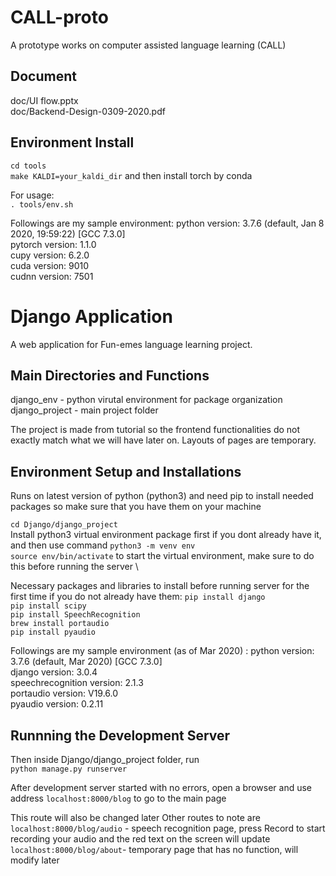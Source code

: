 # CALL-proto
A prototype works on computer assisted language learning (CALL)

## Document
doc/UI flow.pptx \
doc/Backend-Design-0309-2020.pdf

## Environment Install

`cd tools` \
`make KALDI=your_kaldi_dir`
and then install torch by conda

For usage: \
`. tools/env.sh`

Followings are my sample environment:
python version: 3.7.6 (default, Jan  8 2020, 19:59:22)  [GCC 7.3.0] \
pytorch version: 1.1.0 \
cupy version: 6.2.0 \
cuda version: 9010 \
cudnn version: 7501


# Django Application
A web application for Fun-emes language learning project.

## Main Directories and Functions
django_env - python virutal environment for package organization
django_project - main project folder

The project is made from tutorial so the frontend functionalities do not exactly match what we will have later on. Layouts of pages are temporary.

## Environment Setup and Installations
Runs on latest version of python (python3) and need pip to install needed packages so make sure that you have them on your machine

`cd Django/django_project` \
 Install python3 virtual environment package first if you dont already have it, and then use command `python3 -m venv env` \
`source env/bin/activate` to start the virtual environment, make sure to do this before running the server \

Necessary packages and libraries to install before running server for the first time if you do not already have them:
`pip install django`\
`pip install scipy`\
`pip install SpeechRecognition`\
`brew install portaudio`\
`pip install pyaudio`

Followings are my sample environment (as of Mar 2020) :
python version: 3.7.6 (default, Mar 2020)  [GCC 7.3.0] \
django version: 3.0.4 \
speechrecognition version: 2.1.3 \
portaudio version: V19.6.0 \
pyaudio version: 0.2.11

## Runnning the Development Server

Then inside Django/django_project folder, run \
`python manage.py runserver`

After development server started with no errors, open a browser and use address `localhost:8000/blog` to go to the main page

This route will also be changed later
Other routes to note are
`localhost:8000/blog/audio` - speech recognition page, press Record to start recording your audio and the red text on the screen will update
`localhost:8000/blog/about`- temporary page that has no function, will modify later
